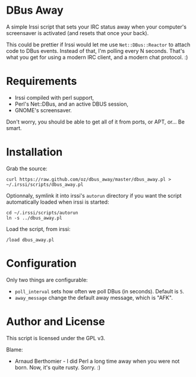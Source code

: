 DBus Away
=========

A simple Irssi script that sets your IRC status away when your computer's
screensaver is activated (and resets that once your back).

This could be prettier if Irssi would let me use `Net::DBus::Reactor` to attach
code to DBus events. Instead of that, I'm polling every N seconds. That's what
you get for using a modern IRC client, and a modern chat protocol. :)

Requirements
============

  * Irssi compiled with perl support,
  * Perl's Net::DBus, and an active DBUS session,
  * GNOME's screensaver.

Don't worry, you should be able to get all of it from ports, or APT, or... Be
smart.

Installation
============

Grab the source:

```
curl https://raw.github.com/oz/dbus_away/master/dbus_away.pl > ~/.irssi/scripts/dbus_away.pl
```

Optionnaly, symlink it into irssi's `autorun` directory if you want the script
automatically loaded  when irssi is started:

```
cd ~/.irssi/scripts/autorun
ln -s ../dbus_away.pl
```

Load the script, from irssi:

```
/load dbus_away.pl
```

Configuration
=============

Only two things are configurable:

  * `poll_interval` sets how often we poll DBus (in seconds). Default is `5`.
  * `away_message` change the default away message, which is "AFK".

Author and License
==================

This script is licensed under the GPL v3.

Blame:

  * Arnaud Berthomier - I did Perl a long time away when you were not born.
    Now, it's quite rusty. Sorry. :)
